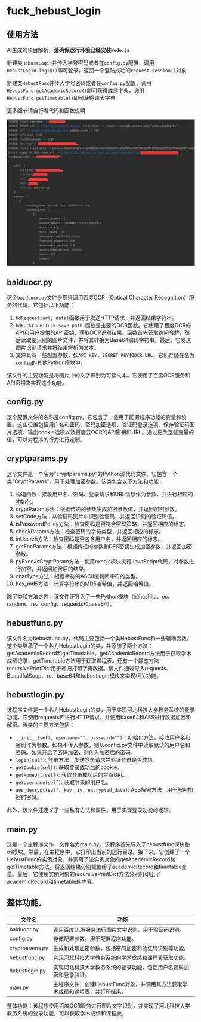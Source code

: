 # fuck_hebust_login

## 使用方法

AI生成的项目解析，**请确保运行环境已经安装`Node.js`**

新建类`HebustLogin`并传入学号密码或者在`config.py`配置，调用`HebustLogin.login()`即可登录，返回一个登陆成功的`request.session()`对象

新建类`HebustFunc`并传入学号密码或者在`config.py`配置，调用`HebustFunc.getAcademicRecord()`即可获得成绩字典，调用`HebustFunc.getTimetable()`即可获得课表字典

更多细节请自行看代码和函数说明

![image-20230725170144875](README.assets/image-20230725170144875.png)

## baiduocr.py

这个`baiduocr.py`文件是用来调用百度OCR（Optical Character Recognition）服务的代码。它包括以下功能：

1. `bdRequest(url, data)`函数用于发送HTTP请求，并返回结果字符串。
2. `bdFuckCode(fuck_save_path)`函数是主要的OCR函数。它使用了百度OCR的API和用户提供的API密钥，获取OCR识别结果。函数首先获取访问令牌，然后读取要识别的图片文件，并将其转换为Base64编码字符串。最后，它发送图片识别请求并将结果解析为文本。
3. 文件具有一些配置参数，如`API_KEY`，`SECRET_KEY`和`OCR_URL`，它们存储在名为`config`的其他Python模块中。

该文件的主要功能是将图片中的文字识别为可读文本。它使用了百度OCR服务和API密钥来实现这个功能。

## config.py

这个配置文件的名称是config.py，它包含了一些用于配置程序功能的变量和设置。这些设置包括用户名和密码、密码加密选项、验证码登录选项、保存验证码图片选项、输出cookie选项以及百度云OCR的API密钥和URL。通过更改这些变量的值，可以对程序的行为进行定制。

## cryptparams.py

这个文件是一个名为"cryptparams.py"的Python源代码文件。它包含一个类"CryptParams"，用于处理加密参数。该类包含以下方法和功能：

1. 构造函数：接收用户名、密码、登录请求和URL信息作为参数，并进行相应的初始化。
2. cryptParam方法：根据传递的参数生成加密参数值，并返回加密参数。
3. setCode方法：从验证码图片中识别验证码，并返回识别的验证码值。
4. isPasswordPolicy方法：检查密码是否符合密码策略，并返回相应的标志。
5. checkParams方法：检查密码的字符类型，并返回相应的标志。
6. inUserzh方法：检查密码是否包含用户名，并返回相应的标志。
7. getEncParams方法：根据传递的参数和DES密钥生成加密参数，并返回加密参数。
8. pyExecJsCryptParam方法：使用execjs模块执行JavaScript代码，对参数进行加密，并返回加密后的结果。
9. charType方法：根据字符的ASCII值判断字符的类型。
10. hex_md5方法：计算字符串的MD5哈希值，并返回哈希值。

除了类和方法之外，该文件还导入了一些Python模块（如hashlib、os、random、re、config、requests和base64）。

## hebustfunc.py

该文件名为hebustfunc.py，代码主要包括一个类HebustFunc和一些辅助函数。这个类继承了一个名为HebustLogin的类，并添加了两个方法：getAcademicRecord和getTimetable。getAcademicRecord方法用于获取学术成绩记录，getTimetable方法用于获取课程表。还有一个静态方法recursivePrintDict用于递归打印字典数据。该文件通过导入requests、BeautifulSoup、re、base64和hebustlogin模块来实现相关功能。

## hebustlogin.py

该程序文件是一个名为HebustLogin的类，用于实现河北科技大学教务系统的登录功能。它使用requests库进行HTTP请求，并使用base64和AES进行数据加密和解密。该类的主要方法包括：

- `__init__(self, username="", password="")`：初始化方法，接收用户名和密码作为参数。如果不传入参数，则从config.py文件中读取默认的用户名和密码。如果开启了密码加密，则传入加密后的密码。
- `login(self)`: 登录方法，发送登录请求并验证登录是否成功。
- `getCookie(self)`: 获取登录成功后的cookie。
- `getHomeUrl(self)`: 获取登录成功后的主页URL。
- `getUsername(self)`: 获取登录的用户名。
- `aes_decrypt(self, key, iv, encrypted_data)`: AES解密方法，用于解密加密的密码。

此外，该文件还定义了一些私有方法和属性，用于实现登录功能的逻辑。

## main.py

这是一个主程序文件，文件名为main.py。该程序首先导入了hebustfunc模块和os模块。然后，在主程序中，它打印出当前的运行目录。接下来，它创建了一个HebustFunc的实例对象，并调用了该实例对象的getAcademicRecord和getTimetable方法，将返回结果分别赋值给了academicRecord和timetable变量。最后，它使用实例对象的recursivePrintDict方法分别打印出了academicRecord和timetable的内容。

## 整体功能。

| 文件名         | 功能                                                         |
| -------------- | ------------------------------------------------------------ |
| baiduocr.py    | 调用百度OCR服务进行图片文字识别，用于验证码识别。            |
| config.py      | 存储配置参数，用于配置程序功能。                             |
| cryptparams.py | 生成和处理加密参数，包括密码加密和验证码识别等功能。         |
| hebustfunc.py  | 实现河北科技大学教务系统的学术成绩和课程表获取功能。         |
| hebustlogin.py | 实现河北科技大学教务系统的登录功能，包括用户名密码加密和登录验证。 |
| main.py        | 主程序文件，创建HebustFunc对象，并调用其方法获取学术成绩和课程表，并打印结果。 |

整体功能：该程序使用百度OCR服务进行图片文字识别，并实现了河北科技大学教务系统的登录功能，可以获取学术成绩和课程表。

